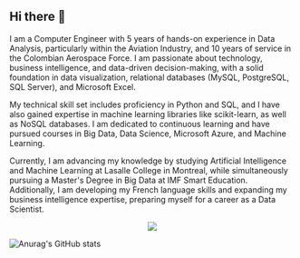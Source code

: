 ## Hi there 👋

I am a Computer Engineer with 5 years of hands-on experience in Data Analysis, particularly within the Aviation Industry, and 10 years of service in the Colombian Aerospace Force. I am passionate about technology, business intelligence, and data-driven decision-making, with a solid foundation in data visualization, relational databases (MySQL, PostgreSQL, SQL Server), and Microsoft Excel.

My technical skill set includes proficiency in Python and SQL, and I have also gained expertise in machine learning libraries like scikit-learn, as well as NoSQL databases. I am dedicated to continuous learning and have pursued courses in Big Data, Data Science, Microsoft Azure, and Machine Learning.

Currently, I am advancing my knowledge by studying Artificial Intelligence and Machine Learning at Lasalle College in Montreal, while simultaneously pursuing a Master's Degree in Big Data at IMF Smart Education. Additionally, I am developing my French language skills and expanding my business intelligence expertise, preparing myself for a career as a Data Scientist.

<p align="center">
  <a href="https://skillicons.dev">
    <img src="https://skillicons.dev/icons?i=azure,py,sklearn,tensorflow,vscode,fastapi,anaconda,sqlite,ai&perline=3" />
  </a>
</p>


![Anurag's GitHub stats](https://github-readme-stats.vercel.app/api?username=anuraghazra&theme=tokyonight&show_icons=true)
